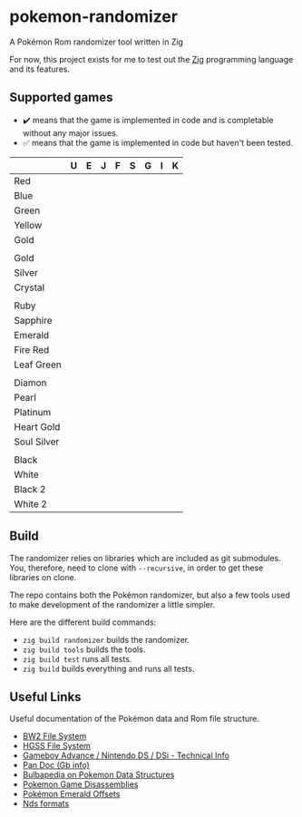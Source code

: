 # pokemon-randomizer

A Pokémon Rom randomizer tool written in Zig

For now, this project exists for me to test out the [Zig](http://ziglang.org/)
programming language and its features.

## Supported games

* :heavy_check_mark: means that the game is implemented in code and is completable without any major issues.
* :white_check_mark: means that the game is implemented in code but haven't been tested.

|             | U | E | J | F | S | G | I | K |
|-------------|---|---|---|---|---|---|---|---|
| Red         |   |   |   |   |   |   |   |   |
| Blue        |   |   |   |   |   |   |   |   |
| Green       |   |   |   |   |   |   |   |   |
| Yellow      |   |   |   |   |   |   |   |   |
| Gold        |   |   |   |   |   |   |   |   |
|             |   |   |   |   |   |   |   |   |
| Gold        |   |   |   |   |   |   |   |   |
| Silver      |   |   |   |   |   |   |   |   |
| Crystal     |   |   |   |   |   |   |   |   |
|             |   |   |   |   |   |   |   |   |
| Ruby        |   |   |   |   |   |   |   |   |
| Sapphire    |   |   |   |   |   |   |   |   |
| Emerald     |   |   |   |   |   |   |   |   |
| Fire Red    |   |   |   |   |   |   |   |   |
| Leaf Green  |   |   |   |   |   |   |   |   |
|             |   |   |   |   |   |   |   |   |
| Diamon      |   |   |   |   |   |   |   |   |
| Pearl       |   |   |   |   |   |   |   |   |
| Platinum    |   |   |   |   |   |   |   |   |
| Heart Gold  |   |   |   |   |   |   |   |   |
| Soul Silver |   |   |   |   |   |   |   |   |
|             |   |   |   |   |   |   |   |   |
| Black       |   |   |   |   |   |   |   |   |
| White       |   |   |   |   |   |   |   |   |
| Black 2     |   |   |   |   |   |   |   |   |
| White 2     |   |   |   |   |   |   |   |   |

## Build

The randomizer relies on libraries which are included as git submodules. You,
therefore, need to clone with `--recursive`, in order to get these libraries on
clone.

The repo contains both the Pokémon randomizer, but also a few tools used to make
development of the randomizer a little simpler.

Here are the different build commands:

* `zig build randomizer` builds the randomizer.
* `zig build tools` builds the tools.
* `zig build test` runs all tests.
* `zig build` builds everything and runs all tests.

## Useful Links

Useful documentation of the Pokémon data and Rom file structure.

* [BW2 File System](https://projectpokemon.org/docs/gen-5/b2w2-file-system-r8/)
* [HGSS File System](https://projectpokemon.org/docs/gen-4/hgss-file-system-r21/)
* [Gameboy Advance / Nintendo DS / DSi - Technical Info](http://problemkaputt.de/gbatek.htm)
* [Pan Doc (Gb info)](http://gbdev.gg8.se/files/docs/mirrors/pandocs.html)
* [Bulbapedia on Pokemon Data Structures](https://bulbapedia.bulbagarden.net/wiki/Category:Structures)
* [Pokemon Game Disassemblies](https://github.com/search?utf8=%E2%9C%93&q=Pokemon+Disassembly&type=)
* [Pokémon Emerald Offsets](http://www.romhack.me/database/21/pok%C3%A9mon-emerald-rom-offsets/)
* [Nds formats](http://www.romhacking.net/documents/%5B469%5Dnds_formats.htm)

